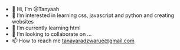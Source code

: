 - 👋 Hi, I’m @Tanyaah
- 👀 I’m interested in learning css, javascript and python and creating websites
- 🌱 I’m currently learning html
- 💞️ I’m looking to collaborate on ...
- 📫 How to reach me tanayaradzwarue@gmail.com

<!---
Tanyaah/Tanyaah is a ✨ special ✨ repository because its `README.md` (this file) appears on your GitHub profile.
You can click the Preview link to take a look at your changes.
--->
